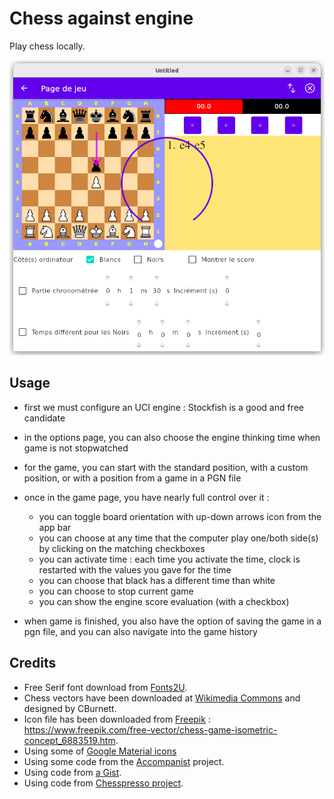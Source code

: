 # Chess against engine

Play chess locally.

![Example usage](https://github.com/loloof64/ChessAgainstEngine/blob/master/screenshot.png?raw=true)

## Usage

* first we must configure an UCI engine : Stockfish is a good and free candidate
* in the options page, you can also choose the engine thinking time when game is not stopwatched
* for the game, you can start with the standard position, with a custom position, or with a position from a game in a PGN file

* once in the game page, you have nearly full control over it :
  * you can toggle board orientation with up-down arrows icon from the app bar
  * you can choose at any time that the computer play one/both side(s) by clicking on the matching checkboxes
  * you can activate time : each time you activate the time, clock is restarted with the values you gave for the time
  * you can choose that black has a different time than white
  * you can choose to stop current game
  * you can show the engine score evaluation (with a checkbox)
* when game is finished, you also have the option of saving the game in a pgn file, and you can also navigate into the game history

## Credits

* Free Serif font download from [Fonts2U](https://fr.fonts2u.com/download/free-serif.police).
* Chess vectors have been downloaded at [Wikimedia Commons](https://commons.wikimedia.org/wiki/Category:SVG_chess_pieces) and designed by CBurnett.
* Icon file has been downloaded from [Freepik](https://www.freepik.com) : https://www.freepik.com/free-vector/chess-game-isometric-concept_6883519.htm.
* Using some of [Google Material icons](https://fonts.google.com/icons) 
* Using some code from the [Accompanist](https://github.com/google/accompanist) project.
* Using code from [a Gist](https://gist.github.com/vganin/a9a84653a9f48a2d669910fbd48e32d5).
* Using code from [Chesspresso project](https://github.com/BernhardSeybold/Chesspresso).
